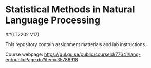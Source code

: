 # Statistical Methods in Natural Language Processing
##(LT2202 V17)

This repository contain assignment matterials and lab instructions.

Course webpage:
https://gul.gu.se/public/courseId/77641/lang-en/publicPage.do?item=35786918

